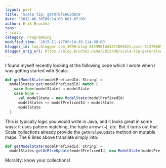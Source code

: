 ```yaml
---
layout: post
title: 'Scala tip: getOrElseUpdate'
date: '2012-06-30T09:24:00.001-07:00'
author: Erik Bruchez
tags:
- scala
category: Programming
modified_time: '2015-11-12T09:14:39.114-08:00'
blogger_id: tag:blogger.com,1999:blog-2849901641571065621.post-6137668523224516694
blogger_orig_url: https://blog.bruchez.name/2012/06/scala-tip-getorelseupdate.html
---
```


I found myself recently looking at the following code which I wrote when I was getting started with Scala:

```scala
def getModelState(modelPrefixedId: String) =
  modelStates.get(modelPrefixedId) match {
    case Some(modelState) ⇒ modelState
    case None ⇒
      val modelState = new ModelState(modelPrefixedId)
      modelStates += modelPrefixedId → modelState
      modelState
  }
```
This is typically logic you would write in Java, and it looks great in some ways: it uses pattern matching, the tuple arrow (`→`), etc. But it turns out that Scala collections already provide the `getOrElseUpdate` method on mutable maps. The 8 lines above translate simply into:

```scala
def getModelState(modelPrefixedId: String) =
  modelStates.getOrElseUpdate(modelPrefixedId, new ModelState(modelPrefixedId))
```

Morality: know your collections!

